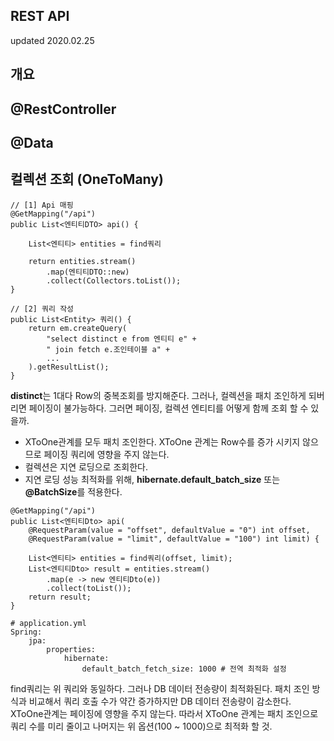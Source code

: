 ## REST API
updated 2020.02.25
 
## 개요

## @RestController

## @Data

## 컬렉션 조회 (OneToMany)
```
// [1] Api 매핑
@GetMapping("/api")
public List<엔티티DTO> api() {
    
    List<엔티티> entities = find쿼리
    
    return entities.stream()
        .map(엔티티DTO::new)
        .collect(Collectors.toList());
}
```
```
// [2] 쿼리 작성
public List<Entity> 쿼리() {
    return em.createQuery(
        "select distinct e from 엔티티 e" +
        " join fetch e.조인테이블 a" + 
        ...
    ).getResultList();
}
```
**distinct**는 1대다 Row의 중복조회를 방지해준다.
그러나, 컬렉션을 패치 조인하게 되버리면 페이징이 불가능하다.
그러면 페이징, 컬렉션 엔티티를 어떻게 함께 조회 할 수 있을까.

- XToOne관계를 모두 패치 조인한다. XToOne 관계는 Row수를 증가 시키지 않으므로
페이징 쿼리에 영향을 주지 않는다.
- 컬렉션은 지연 로딩으로 조회한다.
- 지연 로딩 성능 최적화를 위해, **hibernate.default_batch_size** 또는 **@BatchSize**를 적용한다.

```
@GetMapping("/api")
public List<엔티티Dto> api(
    @RequestParam(value = "offset", defaultValue = "0") int offset,
    @RequestParam(value = "limit", defaultValue = "100") int limit) {
      
    List<엔티티> entities = find쿼리(offset, limit);
    List<엔티티Dto> result = entities.stream()
        .map(e -> new 엔티티Dto(e))
        .collect(toList());
    return result;
}
```
```
# application.yml
Spring:
    jpa:
        properties:
            hibernate:
                default_batch_fetch_size: 1000 # 전역 최적화 설정
```
find쿼리는 위 쿼리와 동일하다. 그러나 DB 데이터 전송량이 최적화된다. 패치 조인 방식과 비교해서 쿼리 호출 수가 약간 증가하지만
DB 데이터 전송량이 감소한다. XToOne관계는 페이징에 영향을 주지 않는다. 따라서 XToOne 관계는 패치 조인으로 쿼리 수를 미리 줄이고 
나머지는 위 옵션(100 ~ 1000)으로 최적화 할 것. 
